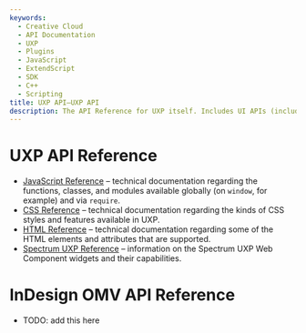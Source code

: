```yaml
---
keywords:
  - Creative Cloud
  - API Documentation
  - UXP
  - Plugins
  - JavaScript
  - ExtendScript
  - SDK
  - C++
  - Scripting
title: UXP API—UXP API
description: The API Reference for UXP itself. Includes UI APIs (including HTML and CSS), file and network I/O, and more.
---
```


# UXP API Reference

* [JavaScript Reference](./reference-js/) – technical documentation regarding the functions, classes, and modules available globally (on `window`, for example) and via `require`.
* [CSS Reference](./reference-css/) – technical documentation regarding the kinds of CSS styles and features available in UXP.
* [HTML Reference](./reference-html/) – technical documentation regarding some of the HTML elements and attributes that are supported.
* [Spectrum UXP Reference](./reference-spectrum/) – information on the Spectrum UXP Web Component widgets and their capabilities.


# InDesign OMV API Reference

* TODO: add this here